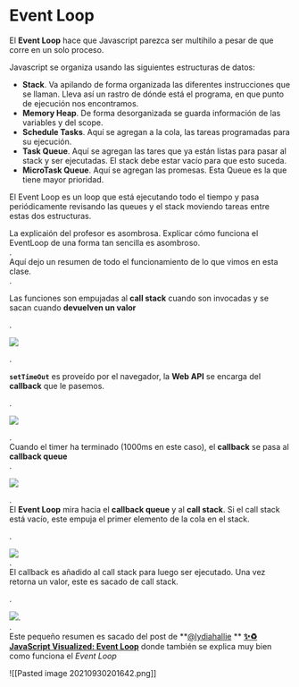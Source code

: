 # Event Loop

El **Event Loop** hace que Javascript parezca ser multihilo a pesar de que corre en un solo proceso.

Javascript se organiza usando las siguientes estructuras de datos:

-   **Stack**. Va apilando de forma organizada las diferentes instrucciones que se llaman. Lleva así un rastro de dónde está el programa, en que punto de ejecución nos encontramos.
-   **Memory Heap**. De forma desorganizada se guarda información de las variables y del scope.
-   **Schedule Tasks**. Aquí se agregan a la cola, las tareas programadas para su ejecución.
-   **Task Queue**. Aquí se agregan las tares que ya están listas para pasar al stack y ser ejecutadas. El stack debe estar vacío para que esto suceda.
-   **MicroTask Queue**. Aquí se agregan las promesas. Esta Queue es la que tiene mayor prioridad.

El Event Loop es un loop que está ejecutando todo el tiempo y pasa periódicamente revisando las queues y el stack moviendo tareas entre estas dos estructuras.

La explicaión del profesor es asombrosa. Explicar cómo funciona el EventLoop de una forma tan sencilla es asombroso.  
.  
Aquí dejo un resumen de todo el funcionamiento de lo que vimos en esta clase.  
.

Las funciones son empujadas al **call stack** cuando son invocadas y se sacan cuando **devuelven un valor**

.  

![](https://i.imgur.com/PO5JkWi.gif)

.

**`setTimeOut`** es proveído por el navegador, la **Web API** se encarga del **callback** que le pasemos.

.  

![](https://i.imgur.com/ahBEKn5.gif)

.  
Cuando el timer ha terminado (1000ms en este caso), el **callback** se pasa al **callback queue**  
.  

![](https://i.imgur.com/rYkNwPA.gif)

.  
El **Event Loop** mira hacia el **callback queue** y al **call stack**. Si el call stack está vacío, este empuja el primer elemento de la cola en el stack.

.  

![](https://i.imgur.com/IIhomCu.gif)  
.  
El callback es añadido al call stack para luego ser ejecutado. Una vez retorna un valor, este es sacado de call stack.

.  

![](https://i.imgur.com/HMbjl9o.gif).  
.  
Este pequeño resumen es sacado del post de **[@lydiahallie](https://twitter.com/lydiahallie) ** **[✨♻️ JavaScript Visualized: Event Loop](https://dev.to/lydiahallie/javascript-visualized-event-loop-3dif)** donde también se explica muy bien como funciona el _Event Loop_

![[Pasted image 20210930201642.png]]
